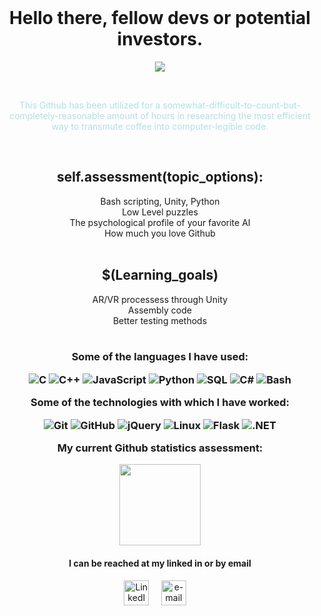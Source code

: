 <div align="center"><br>

# Hello there, fellow devs or potential investors.
<p align="center">
<img src="http://1.bp.blogspot.com/_EjewzMYG5ys/TAQkzs4EIxI/AAAAAAAAABg/OgnrdCOnRpc/s320/pingugod.jpg "Pingu is the greatest. Love the Pingu" />
</p>
<br>

 <p style="color:powderblue">This Github has been utilized for a somewhat-difficult-to-count-but-completely-reasonable
 amount of hours in
 researching the most efficient way to transmute coffee
                           into computer-legible code.</p>
<br>

## self.assessment(topic_options):
Bash scripting, Unity, Python<br>
Low Level puzzles<br>
The psychological profile of your favorite AI<br>
How much you love Github<br><br>

## $(Learning_goals)
AR/VR processess through Unity<br>
Assembly code<br>
Better testing methods<br><br>
 
<h3 align="center">
Some of the languages I have used:

![C](https://img.shields.io/badge/-C-000000?style=flat&logo=C)
![C++](https://img.shields.io/badge/-C++-000000?style=flat&logo=C%2B%2B&logoColor=00599C)
![JavaScript](https://img.shields.io/badge/-JavaScript-000000?style=flat&logo=javascript)
![Python](https://img.shields.io/badge/-Python-000000?style=flat&logo=python)
![SQL](https://img.shields.io/badge/-SQL-000000?style=flat&logo=MySQL)
![C#](https://img.shields.io/badge/C%23-%232391.svg?style=&logo=c-sharp&logoColor=white)
![Bash](https://img.shields.io/badge/shell_script-%23121011.svg?style=flat&logo=gnu-bash&logoColor=white)


Some of the technologies with which I have worked:

![Git](https://img.shields.io/badge/-Git-000000?style=flat&logo=git&logoColor=F05032)
![GitHub](https://img.shields.io/badge/-GitHub-000000?style=flat&logo=github&logoColor=FFFFFF)
![jQuery](https://img.shields.io/badge/-jQuery-000000?style=flat&logo=jQuery&logoColor=0769AD)
![Linux](https://img.shields.io/badge/-Linux-000000?style=flat&logo=linux&logoColor=FCC624)
![Flask](https://img.shields.io/badge/flask-%23000.svg?style=flat&logo=flask&logoColor=white)
![.NET](https://img.shields.io/badge/.NET-000000?style=flat&logo=.net&logoColor=white)

**My current Github statistics assessment:**

<img align="" height='130px' src="https://github-readme-stats.vercel.app/api/top-langs/?username=christopher-caswell&hide_title=true&layout=compact&bg_color=BFFF00,3EB489,77DD77&theme=graywhite" />
</h3>
<h4 align="center">I can be reached at my linked in or by email</h4>
<p align="center">
    <!-- linkedin -->
    <a href="https://www.linkedin.com/in/christopher-caswell-2497ba55"><img src="https://img.icons8.com/nolan/64/linkedin.png" width="40px" alt="LinkedIn"></a> &nbsp; &nbsp;
    <!-- yahoo -->
    <a href="mailto:christopher.caswell@rocketmail.com"><img src="https://img.icons8.com/nolan/64/email.png" width="40px" alt="e-mail"></a> &nbsp; &nbsp;
</p>
</body>
